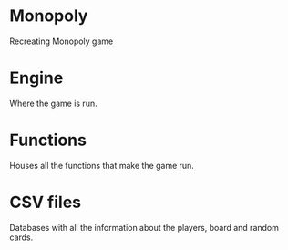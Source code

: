 # Monopoly
Recreating Monopoly game

# Engine
Where the game is run. 

# Functions
Houses all the functions that make the game run.

# CSV files
Databases with all the information about the players, board and random cards.
